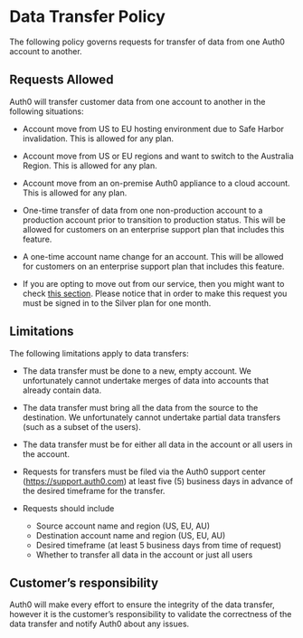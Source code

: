 # Data Transfer Policy

The following policy governs requests for transfer of data from one Auth0 account to another.

## Requests Allowed


Auth0 will transfer customer data from one account to another in the following situations:

* Account move from US to EU hosting environment due to Safe Harbor invalidation.  This is allowed for any plan.

* Account move from US or EU regions and want to switch to the Australia Region.  This is allowed for any plan. 

* Account move from an on-premise Auth0 appliance to a cloud account.  This is allowed for any plan.

* One-time transfer of data from one non-production account to a production account prior to transition to production status.  This will be allowed for customers on an enterprise support plan that includes this feature.

* A one-time account name change for an account.  This will be allowed for customers on an enterprise support plan that includes this feature.
 
* If you are opting to move out from our service, then you might want to check [this section](/moving-out). Please notice that in order to make this request you must be signed in to the Silver plan for one month.

## Limitations

The following limitations apply to data transfers:

* The data transfer must be done to a new, empty account.  We unfortunately cannot undertake merges of data into accounts that already contain data.

* The data transfer must bring all the data from the source to the destination.  We unfortunately cannot undertake partial data transfers (such as a subset of the users).

* The data transfer must be for either all data in the account or all users in the account.

* Requests for transfers must be filed via the Auth0 support center (https://support.auth0.com) at least five (5) business days in advance of the desired timeframe for the transfer.

* Requests should include

  * Source account name and region (US, EU, AU)
  * Destination account name and region (US, EU, AU)
  * Desired timeframe (at least 5 business days from time of request)
  * Whether to transfer all data in the account or just all users


## Customer’s responsibility

Auth0 will make every effort to ensure the integrity of the data transfer, however it is the customer’s responsibility to validate the correctness of the data transfer and notify Auth0 about any issues.
